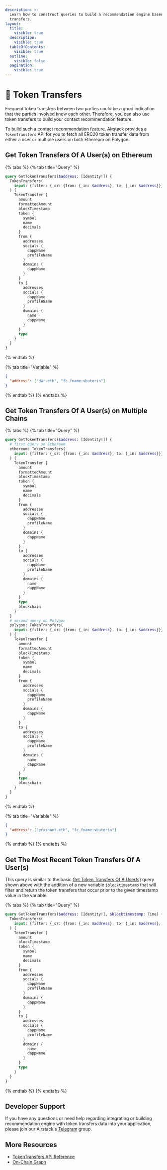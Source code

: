 ```yaml
---
description: >-
  Learn how to construct queries to build a recommendation engine based on token
  transfers.
layout:
  title:
    visible: true
  description:
    visible: true
  tableOfContents:
    visible: true
  outline:
    visible: false
  pagination:
    visible: true
---
```


# 💸 Token Transfers

Frequent token transfers between two parties could be a good indication that the parties involved know each other. Therefore, you can also use token transfers to build your contact recommendation feature.

To build such a contact recommendation feature, Airstack provides a `TokenTransfers` API for you to fetch all ERC20 token transfer data from either a user or multiple users on both Ethereum on Polygon.

## Get Token Transfers Of A User(s) on Ethereum

{% tabs %}
{% tab title="Query" %}
```graphql
query GetTokenTransfers($address: [Identity!]) {
  TokenTransfers(
    input: {filter: {_or: {from: {_in: $address}, to: {_in: $address}}}, blockchain: ethereum, limit: 50}
  ) {
    TokenTransfer {
      amount
      formattedAmount
      blockTimestamp
      token {
        symbol
        name
        decimals
      }
      from {
        addresses
        socials {
          dappName
          profileName
        }
        domains {
          dappName
        }
      }
      to {
        addresses
        socials {
          dappName
          profileName
        }
        domains {
          name
          dappName
        }
      }
      type
    }
  }
}
```
{% endtab %}

{% tab title="Variable" %}
```json
{
  "address": ["dwr.eth", "fc_fname:vbuterin"]
}
```
{% endtab %}
{% endtabs %}

## Get Token Transfers Of A User(s) on Multiple Chains

{% tabs %}
{% tab title="Query" %}
```graphql
query GetTokenTransfers($address: [Identity!]) {
  # first query on Ethereum
  ethereum: TokenTransfers(
    input: {filter: {_or: {from: {_in: $address}, to: {_in: $address}}}, blockchain: ethereum, limit: 50}
  ) {
    TokenTransfer {
      amount
      formattedAmount
      blockTimestamp
      token {
        symbol
        name
        decimals
      }
      from {
        addresses
        socials {
          dappName
          profileName
        }
        domains {
          dappName
        }
      }
      to {
        addresses
        socials {
          dappName
          profileName
        }
        domains {
          name
          dappName
        }
      }
      type
      blockchain
    }
  }
  # second query on Polygon
  polygon: TokenTransfers(
    input: {filter: {_or: {from: {_in: $address}, to: {_in: $address}}}, blockchain: polygon, limit: 50}
  ) {
    TokenTransfer {
      amount
      formattedAmount
      blockTimestamp
      token {
        symbol
        name
        decimals
      }
      from {
        addresses
        socials {
          dappName
          profileName
        }
        domains {
          dappName
        }
      }
      to {
        addresses
        socials {
          dappName
          profileName
        }
        domains {
          name
          dappName
        }
      }
      type
      blockchain
    }
  }
}
```
{% endtab %}

{% tab title="Variable" %}
```json
{
  "address": ["prxshant.eth", "fc_fname:vbuterin"]
}
```
{% endtab %}
{% endtabs %}

## Get The Most Recent Token Transfers Of A User(s)

This query is similar to the basic [Get Token Transfers Of A User(s)](token-transfers.md#get-token-transfers-of-a-user-s-on-ethereum) query shown above with the addition of a new variable `$blocktimestamp` that will filter and return the token transfers that occur prior to the given timestamp value in the variable.

{% tabs %}
{% tab title="Query" %}
```graphql
query GetTokenTransfers($address: [Identity!], $blocktimestamp: Time) {
  TokenTransfers(
    input: {filter: {_or: {from: {_in: $address}, to: {_in: $address}, blockTimestamp: {_lt: $blocktimestamp}}}, blockchain: ethereum, limit: 50}
  ) {
    TokenTransfer {
      amount
      blockTimestamp
      token {
        symbol
        name
        decimals
      }
      from {
        addresses
        socials {
          dappName
          profileName
        }
        domains {
          dappName
        }
      }
      to {
        addresses
        socials {
          dappName
          profileName
        }
        domains {
          name
          dappName
        }
      }
      type
    }
  }
}
```
{% endtab %}
{% endtabs %}

## Developer Support

If you have any questions or need help regarding integrating or building recommendation engine with token transfers data into your application, please join our Airstack's [Telegram](https://t.me/+1k3c2FR7z51mNDRh) group.

## More Resources

* [TokenTransfers API Reference](../../api-references/api-reference/tokentransfers-api/)
* [On-Chain Graph](../on-chain-graph.md)
